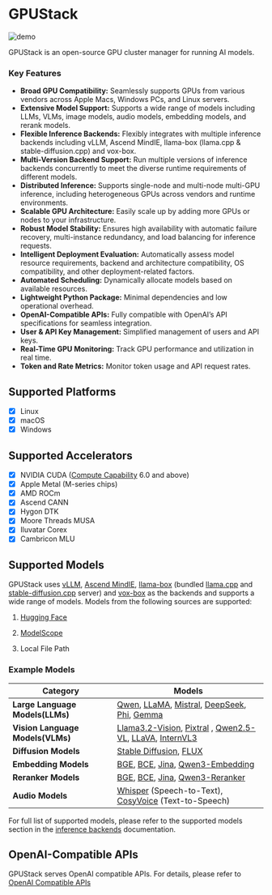 # GPUStack

![demo](assets/gpustack-demo.gif)

GPUStack is an open-source GPU cluster manager for running AI models.

### Key Features

- **Broad GPU Compatibility:** Seamlessly supports GPUs from various vendors across Apple Macs, Windows PCs, and Linux servers.
- **Extensive Model Support:** Supports a wide range of models including LLMs, VLMs, image models, audio models, embedding models, and rerank models.
- **Flexible Inference Backends:** Flexibly integrates with multiple inference backends including vLLM, Ascend MindIE, llama-box (llama.cpp & stable-diffusion.cpp) and vox-box.
- **Multi-Version Backend Support:** Run multiple versions of inference backends concurrently to meet the diverse runtime requirements of different models.
- **Distributed Inference:** Supports single-node and multi-node multi-GPU inference, including heterogeneous GPUs across vendors and runtime environments.
- **Scalable GPU Architecture:** Easily scale up by adding more GPUs or nodes to your infrastructure.
- **Robust Model Stability:** Ensures high availability with automatic failure recovery, multi-instance redundancy, and load balancing for inference requests.
- **Intelligent Deployment Evaluation:** Automatically assess model resource requirements, backend and architecture compatibility, OS compatibility, and other deployment-related factors.
- **Automated Scheduling:** Dynamically allocate models based on available resources.
- **Lightweight Python Package:** Minimal dependencies and low operational overhead.
- **OpenAI-Compatible APIs:** Fully compatible with OpenAI’s API specifications for seamless integration.
- **User & API Key Management:** Simplified management of users and API keys.
- **Real-Time GPU Monitoring:** Track GPU performance and utilization in real time.
- **Token and Rate Metrics:** Monitor token usage and API request rates.

## Supported Platforms

- [x] Linux
- [x] macOS
- [x] Windows

## Supported Accelerators

- [x] NVIDIA CUDA ([Compute Capability](https://developer.nvidia.com/cuda-gpus) 6.0 and above)
- [x] Apple Metal (M-series chips)
- [x] AMD ROCm
- [x] Ascend CANN
- [x] Hygon DTK
- [x] Moore Threads MUSA
- [x] Iluvatar Corex
- [x] Cambricon MLU

## Supported Models

GPUStack uses [vLLM](https://github.com/vllm-project/vllm), [Ascend MindIE](https://www.hiascend.com/en/software/mindie), [llama-box](https://github.com/gpustack/llama-box) (bundled [llama.cpp](https://github.com/ggml-org/llama.cpp) and [stable-diffusion.cpp](https://github.com/leejet/stable-diffusion.cpp) server) and [vox-box](https://github.com/gpustack/vox-box) as the backends and supports a wide range of models. Models from the following sources are supported:

1. [Hugging Face](https://huggingface.co/)

2. [ModelScope](https://modelscope.cn/)

3. Local File Path

### Example Models

| **Category**                     | **Models**                                                                                                                                                                                                                                                                                                                                       |
| -------------------------------- | ------------------------------------------------------------------------------------------------------------------------------------------------------------------------------------------------------------------------------------------------------------------------------------------------------------------------------------------------ |
| **Large Language Models(LLMs)**  | [Qwen](https://huggingface.co/models?search=Qwen/Qwen), [LLaMA](https://huggingface.co/meta-llama), [Mistral](https://huggingface.co/mistralai), [DeepSeek](https://huggingface.co/models?search=deepseek-ai/deepseek), [Phi](https://huggingface.co/models?search=microsoft/phi), [Gemma](https://huggingface.co/models?search=Google/gemma)    |
| **Vision Language Models(VLMs)** | [Llama3.2-Vision](https://huggingface.co/models?pipeline_tag=image-text-to-text&search=llama3.2), [Pixtral](https://huggingface.co/models?search=pixtral) , [Qwen2.5-VL](https://huggingface.co/models?search=Qwen/Qwen2.5-VL), [LLaVA](https://huggingface.co/models?search=llava), [InternVL3](https://huggingface.co/models?search=internvl3) |
| **Diffusion Models**             | [Stable Diffusion](https://huggingface.co/models?search=gpustack/stable-diffusion), [FLUX](https://huggingface.co/models?search=gpustack/flux)                                                                                                                                                                                                   |
| **Embedding Models**             | [BGE](https://huggingface.co/gpustack/bge-m3-GGUF), [BCE](https://huggingface.co/gpustack/bce-embedding-base_v1-GGUF), [Jina](https://huggingface.co/models?search=gpustack/jina-embeddings), [Qwen3-Embedding](https://huggingface.co/models?search=qwen/qwen3-embedding)                                                                       |
| **Reranker Models**              | [BGE](https://huggingface.co/gpustack/bge-reranker-v2-m3-GGUF), [BCE](https://huggingface.co/gpustack/bce-reranker-base_v1-GGUF), [Jina](https://huggingface.co/models?search=gpustack/jina-reranker), [Qwen3-Reranker](https://huggingface.co/models?search=qwen/qwen3-reranker)                                                                |
| **Audio Models**                 | [Whisper](https://huggingface.co/models?search=Systran/faster) (Speech-to-Text), [CosyVoice](https://huggingface.co/models?search=FunAudioLLM/CosyVoice) (Text-to-Speech)                                                                                                                                                                        |

For full list of supported models, please refer to the supported models section in the [inference backends](./user-guide/inference-backends.md) documentation.

## OpenAI-Compatible APIs

GPUStack serves OpenAI compatible APIs. For details, please refer to [OpenAI Compatible APIs](./user-guide/openai-compatible-apis.md)
